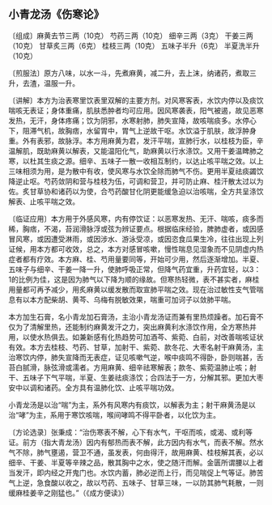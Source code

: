 ## 小青龙汤《伤寒论》

〔组成〕麻黄去节三两（10克）  芍药三两（10克）  细辛三两（3克）  干姜三两（10克）  甘草炙三两（6克）  桂枝三两（10克） 五味子半升（6克）  半夏洗半升（10克）

〔煎服法〕原方八味，以水一斗，先煮麻黄，减二升，去上沫，纳诸药，煮取三升，去渣，温服一升。

〔讲解〕本方为治表寒里饮表里双解的主要方剂。对风寒客表，水饮内停以及痰饮喘咳无表证；身体重痛，肌肤悉肿者均可应用。因风寒袭表，阳气被遏，故见恶寒发热，无汗，身体疼痛；饮为阴邪，水寒射肺，肺失宣降，故咳喘痰多。水停心下，阻滞气机，故胸痞，水留胃中，胃气上逆故干呕。水饮溢于肌肤，故浮肿身重。外有表邪，故脉浮。本方用麻黄为君，发汗平喘，宣肺行水，以桂枝为臣，辛温解肌，既助麻黄以解表，又能温阳化气，助麻黄以行水涤饮。又用干姜温睥肺之寒，以杜其生痰之源。细辛、五味子一散一收相互制约，以达止咳平喘之效。以上三味相须为用，是为散中有收，使风寒与水饮全除而肺气不伤。更用半夏祛痰蠲饮降逆止呕。芍药敛阴和营与桂枝为伍，可调和营卫，并可防止麻、桂汗散太过以为佐。炙甘草协和诸药以为使，合芍药酸甘化阴更能缓急迫以治咳喘，全方共呈涤饮解表、止咳平喘之效。

〔临证应用〕本方用于外感风寒，内有停饮证：以恶寒发热、无汗、喘咳，痰多而稀，胸痞，不渴，苔润滑脉浮或弦为辨证要点。根据临床经验，脾肺虚者，或因感冒风寒，或因遭受淋雨，或因涉水、游泳受凉，或因恣食瓜果生冷，往往出现上列证候，用本方都可收效，总之，本方对感冒咳嗽，慢性喘息见湿象而不见阴虚内热症者都有疗效。本方麻、桂、芍用量要同等，开始可少用，然后逐渐增加。半夏、五味子与细辛、干姜一降一升，使肺呼吸正常，但降气药宜重，升药宜轻，以3：1的比例为佳，这是因为肺气以下降为顺的缘故。但寒热轻微，表不甚实者，麻桂用量都可再予减少，用炙麻黄以缓发散而取宣肺平喘之效。现在治过敏性支气管喘息有以本方配柴胡、黄芩、乌梅有脱敏效果，喘重可加诃子以敛肺平喘。

本方加生石膏，名小青龙加石膏汤，主治小青龙汤证而兼有里热烦躁者。加石膏不仅为了清解里热，还能制约麻黄发汗之力，突出麻黄利水涤饮作用，全方寒热并用，以使水热俱去。如兼新感有化热趋势可加酒芩、紫菀、白前，对改善喘咳证状有效。本方去桂枝、芍药、甘草，加射干、紫菀、款冬花、大枣名射干麻黄汤，主治寒饮内停，肺失宣降而无表症，证见咳嗽气逆，喉中痰鸣不得卧，卧则喘甚，舌苔白腻滑，脉弦滑或濡者。方用麻黄、细辛祛寒解表；款冬、紫菀温肺止咳；射干、五味子下气平喘，半夏、生姜祛痰涤饮；合四法于一方，分解其邪。更加大枣安中以调和诸药。全方具有温肺化饮、止咳平喘功效。

小青龙汤是以治“喘”为主，系外有风寒内有痰饮，以解表为主；射干麻黄汤是以治“哮”为主，系用于寒饮咳喘，喉间哮鸣不得平卧者，以化饮为主。

〔方论选录〕张秉成：“治伤寒表不解，心下有水气，干呕而咳，或渴、或利等证。前方（指大青龙汤）因内有郁热而表不解，此方因内有水气，而表不解。然水气不除，肺气壅遏，营卫不通，虽发表，何由得汗，故用麻黄、桂枝解其表，必以细辛、干姜、半夏等辛辣之品，散其胸中之水，使之随汗而解。金匮所谓腰以上者当发汗，即内经之开鬼门也。水饮内蓄，肺必逆而上行，而见喘促上气等证。肺苦气上逆，急食酸以收之，故以芍药、五味子、甘草三味，一以防其肺气耗散，一则缓麻桂姜辛之刚猛也。”（《成方便读》）
